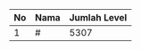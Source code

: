 | No | Nama            | Jumlah Level |
|----|-----------------|--------------|
| 1  | #    |    5307        |

